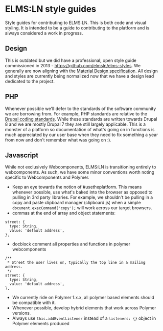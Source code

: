 # ELMS:LN style guides
Style guides for contributing to ELMS:LN. This is both code and visual styling. It is intended to be a guide to contributing to the platform and is always considered a work in progress.

## Design
This is outdated but we did have a professional, open style guide commissioned in 2013 - https://github.com/elmsln/elms-styles. We generally are now aligning with the [Material Design specification](https://material.io/guidelines/). All design and styles are currently being normalized now that we have a design lead dedicated to the project.

## PHP
Whenever possible we'll defer to the standards of the software community we are borrowing from. For example, PHP standards are relative to the [Drupal coding standards](https://www.drupal.org/docs/develop/standards). While these standards are written towards Drupal 8 and we are mostly Drupal 7 they are still largely applicable. This is a monster of a platform so documentation of what's going on in functions is much appreciated by our user base when they need to fix something a year from now and don't remember what was going on :).

## Javascript
While not exclusively Webcomponents, ELMS:LN is transitioning entirely to webcomponents. As such, we have some minor conventions worth noting specific to Webcomponents and Polymer.
- Keep an eye towards the notion of #usetheplatform. This means whenever possible, use what's baked into the browser as opposed to pulling in 3rd party libraries. For example, we shouldn't be pulling in a copy and paste clipboard manager (clipboard.js) when a simple `document.execCommand('copy');` will work across our target browsers.
- commas at the end of array and object statements:
```
street: {
  type: String,
  value: 'default address',
},
```
- docblock comment all properties and functions in polymer webcomponents
```
/**
 * Street the user lives on, typically the top line in a mailing address.
 */
street: {
  type: String,
  value: 'default address',
},
```
- We currently ride on Polymer 1.x.x, all polymer based elements should be compatible with it.
- Whenever possible, develop hybrid elements that work across Polymer versions.
- Always use `this.addEventListener` instead of a `listeners: {}` object in Polymer elements produced
